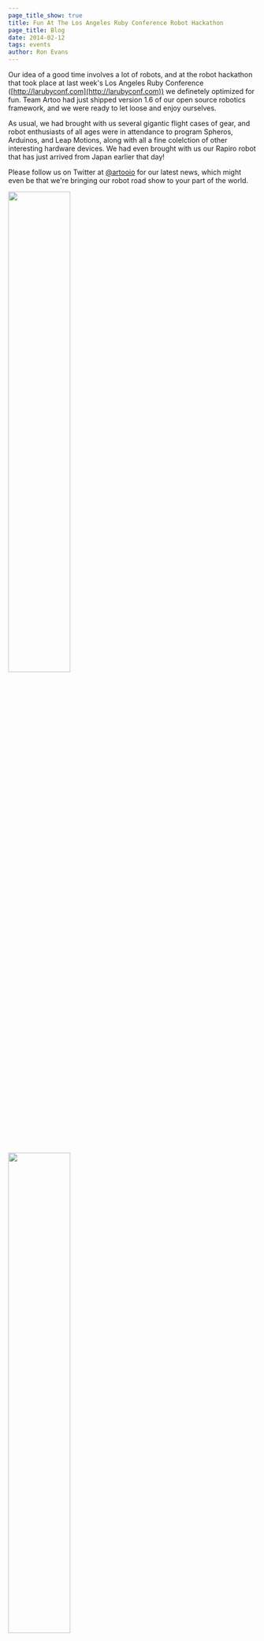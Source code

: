 ```yaml
---
page_title_show: true
title: Fun At The Los Angeles Ruby Conference Robot Hackathon
page_title: Blog
date: 2014-02-12
tags: events
author: Ron Evans
---
```


Our idea of a good time involves a lot of robots, and at the robot hackathon that took place at last week's Los Angeles Ruby Conference ([http://larubyconf.com](http://larubyconf.com)) we definetely optimized for fun. Team Artoo had just shipped version 1.6 of our open source robotics framework, and we were ready to let loose and enjoy ourselves.

As usual, we had brought with us several gigantic flight cases of gear, and robot enthusiasts of all ages were in attendance to program Spheros, Arduinos, and Leap Motions, along with all a fine colelction of other interesting hardware devices. We had even brought with us our Rapiro robot that has just arrived from Japan earlier that day!

Please follow us on Twitter at [@artooio](http://twitter.com/artooio) for our latest news, which might even be that we're bringing our robot road show to your part of the world.

<img src="/images/blog/photo_4.jpg" alt="" style="width:50%;">
<img src="/images/blog/photo_5.jpg" alt="" style="width:50%;">
<img src="/images/blog/photo_1.jpg" alt="" style="margin: 10px 0;">
<img src="/images/blog/photo_2.jpg" alt="" style="width:50%;">
<img src="/images/blog/photo_3.jpg" alt="" style="width:50%;">

